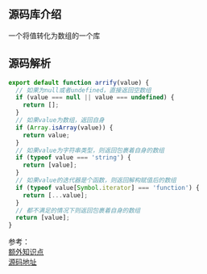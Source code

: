 <a name="LHtLU"></a>
## 源码库介绍
一个将值转化为数组的一个库
<a name="yka35"></a>
## 源码解析
```javascript
export default function arrify(value) {
  // 如果为null或者undefined，直接返回空数组
  if (value === null || value === undefined) {
    return [];
  }
  // 如果value为数组，返回自身
  if (Array.isArray(value)) {
    return value;
  }
  // 如果value为字符串类型，则返回包裹着自身的数组
  if (typeof value === 'string') {
    return [value];
  }
  // 如果value的迭代器是个函数，则返回解构赋值后的数组
  if (typeof value[Symbol.iterator] === 'function') {
    return [...value];
  }
  // 都不满足的情况下则返回包裹着自身的数组
  return [value];
}

```

参考：  
[额外知识点](../../front-end/javascript/iterator)  
[源码地址](https://github.com/sindresorhus/arrify)